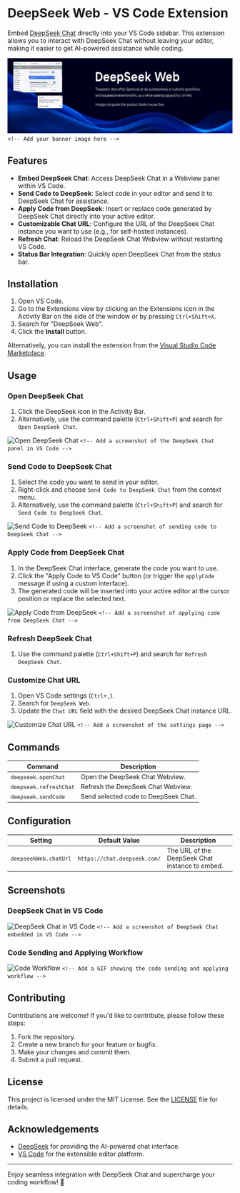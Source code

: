 # DeepSeek Web - VS Code Extension

Embed [DeepSeek Chat](https://chat.deepseek.com/) directly into your VS Code sidebar. This extension allows you to interact with DeepSeek Chat without leaving your editor, making it easier to get AI-powered assistance while coding.

![Banner](images/banner.png) `<!-- Add your banner image here -->`

## Features

- **Embed DeepSeek Chat**: Access DeepSeek Chat in a Webview panel within VS Code.
- **Send Code to DeepSeek**: Select code in your editor and send it to DeepSeek Chat for assistance.
- **Apply Code from DeepSeek**: Insert or replace code generated by DeepSeek Chat directly into your active editor.
- **Customizable Chat URL**: Configure the URL of the DeepSeek Chat instance you want to use (e.g., for self-hosted instances).
- **Refresh Chat**: Reload the DeepSeek Chat Webview without restarting VS Code.
- **Status Bar Integration**: Quickly open DeepSeek Chat from the status bar.

## Installation

1. Open VS Code.
2. Go to the Extensions view by clicking on the Extensions icon in the Activity Bar on the side of the window or by pressing `Ctrl+Shift+X`.
3. Search for "DeepSeek Web".
4. Click the **Install** button.

Alternatively, you can install the extension from the [Visual Studio Code Marketplace](https://marketplace.visualstudio.com/items?itemName=Kingleo.deepseek-web).

## Usage

### Open DeepSeek Chat

1. Click the DeepSeek icon in the Activity Bar.
2. Alternatively, use the command palette (`Ctrl+Shift+P`) and search for `Open DeepSeek Chat`.

![Open DeepSeek Chat](images/screenshot-open-chat.png) `<!-- Add a screenshot of the DeepSeek Chat panel in VS Code -->`

### Send Code to DeepSeek Chat

1. Select the code you want to send in your editor.
2. Right-click and choose `Send Code to DeepSeek Chat` from the context menu.
3. Alternatively, use the command palette (`Ctrl+Shift+P`) and search for `Send Code to DeepSeek Chat`.

![Send Code to DeepSeek](images/screenshot-send-code.png) `<!-- Add a screenshot of sending code to DeepSeek Chat -->`

### Apply Code from DeepSeek Chat

1. In the DeepSeek Chat interface, generate the code you want to use.
2. Click the "Apply Code to VS Code" button (or trigger the `applyCode` message if using a custom interface).
3. The generated code will be inserted into your active editor at the cursor position or replace the selected text.

![Apply Code from DeepSeek](images/screenshot-apply-code.png) `<!-- Add a screenshot of applying code from DeepSeek Chat -->`

### Refresh DeepSeek Chat

1. Use the command palette (`Ctrl+Shift+P`) and search for `Refresh DeepSeek Chat`.

### Customize Chat URL

1. Open VS Code settings (`Ctrl+,`).
2. Search for `DeepSeek Web`.
3. Update the `Chat URL` field with the desired DeepSeek Chat instance URL.

![Customize Chat URL](images/screenshot-customize-url.png) `<!-- Add a screenshot of the settings page -->`

## Commands

| Command                  | Description                          |
| ------------------------ | ------------------------------------ |
| `deepseek.openChat`    | Open the DeepSeek Chat Webview.      |
| `deepseek.refreshChat` | Refresh the DeepSeek Chat Webview.   |
| `deepseek.sendCode`    | Send selected code to DeepSeek Chat. |

## Configuration

| Setting                 | Default Value                  | Description                                     |
| ----------------------- | ------------------------------ | ----------------------------------------------- |
| `deepseekWeb.chatUrl` | `https://chat.deepseek.com/` | The URL of the DeepSeek Chat instance to embed. |

## Screenshots

### DeepSeek Chat in VS Code

![DeepSeek Chat in VS Code](images/screenshot-chat-in-vscode.png) `<!-- Add a screenshot of DeepSeek Chat embedded in VS Code -->`

### Code Sending and Applying Workflow

![Code Workflow](images/screenshot-code-workflow.gif) `<!-- Add a GIF showing the code sending and applying workflow -->`

## Contributing

Contributions are welcome! If you'd like to contribute, please follow these steps:

1. Fork the repository.
2. Create a new branch for your feature or bugfix.
3. Make your changes and commit them.
4. Submit a pull request.

## License

This project is licensed under the MIT License. See the [LICENSE](LICENSE) file for details.

## Acknowledgements

- [DeepSeek](https://www.deepseek.com/) for providing the AI-powered chat interface.
- [VS Code](https://code.visualstudio.com/) for the extensible editor platform.

---

Enjoy seamless integration with DeepSeek Chat and supercharge your coding workflow! 🚀
